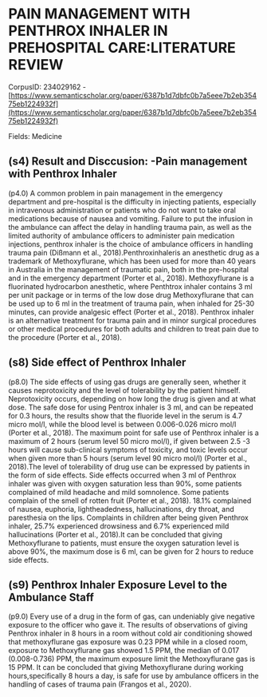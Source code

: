 # PAIN MANAGEMENT WITH PENTHROX INHALER IN PREHOSPITAL CARE:LITERATURE REVIEW

CorpusID: 234029162 - [https://www.semanticscholar.org/paper/6387b1d7dbfc0b7a5eee7b2eb35475eb1224932f](https://www.semanticscholar.org/paper/6387b1d7dbfc0b7a5eee7b2eb35475eb1224932f)

Fields: Medicine

## (s4) Result and Disccusion: -Pain management with Penthrox Inhaler
(p4.0) A common problem in pain management in the emergency department and pre-hospital is the difficulty in injecting patients, especially in intravenous administration or patients who do not want to take oral medications because of nausea and vomiting. Failure to put the infusion in the ambulance can affect the delay in handling trauma pain, as well as the limited authority of ambulance officers to administer pain medication injections, penthrox inhaler is the choice of ambulance officers in handling trauma pain (Dißmann et al., 2018).Penthroxinhaleris an anesthetic drug as a trademark of Methoxyflurane, which has been used for more than 40 years in Australia in the management of traumatic pain, both in the pre-hospital and in the emergency department (Porter et al., 2018). Methoxyflurane is a fluorinated hydrocarbon anesthetic, where Penthtrox inhaler contains 3 ml per unit package or in terms of the low dose drug Methoxyflurane that can be used up to 6 ml in the treatment of trauma pain, when inhaled for 25-30 minutes, can provide analgesic effect (Porter et al., 2018). Penthrox inhaler is an alternative treatment for trauma pain and in minor surgical procedures or other medical procedures for both adults and children to treat pain due to the procedure (Porter et al., 2018).
## (s8) Side effect of Penthrox Inhaler
(p8.0) The side effects of using gas drugs are generally seen, whether it causes neprotoxicity and the level of tolerability by the patient himself. Neprotoxicity occurs, depending on how long the drug is given and at what dose. The safe dose for using Pentrox inhaler is 3 ml, and can be repeated for 0.3 hours, the results show that the fluoride level in the serum is 4.7 micro mol/l, while the blood level is between 0.006-0.026 micro mol/l (Porter et al., 2018). The maximum point for safe use of Penthrox inhaler is a maximum of 2 hours (serum level 50 micro mol/l), if given between 2.5 -3 hours will cause sub-clinical symptoms of toxicity, and toxic levels occur when given more than 5 hours (serum level 90 micro mol/l) (Porter et al., 2018).The level of tolerability of drug use can be expressed by patients in the form of side effects. Side effects occurred when 3 ml of Penthrox inhaler was given with oxygen saturation less than 90%, some patients complained of mild headache and mild somnolence. Some patients complain of the smell of rotten fruit (Porter et al., 2018). 18.1% complained of nausea, euphoria, lightheadedness, hallucinations, dry throat, and paresthesia on the lips. Complaints in children after being given Penthrox inhaler, 25.7% experienced drowsiness and 6.7% experienced mild hallucinations (Porter et al., 2018).It can be concluded that giving Methoxyflurane to patients, must ensure the oxygen saturation level is above 90%, the maximum dose is 6 ml, can be given for 2 hours to reduce side effects.
## (s9) Penthrox Inhaler Exposure Level to the Ambulance Staff
(p9.0) Every use of a drug in the form of gas, can undeniably give negative exposure to the officer who gave it. The results of observations of giving Penthrox inhaler in 8 hours in a room without cold air conditioning showed that methoxyflurane gas exposure was 0.23 PPM while in a closed room, exposure to Methoxyflurane gas showed 1.5 PPM, the median of 0.017 (0.008-0.736) PPM, the maximum exposure limit the Methoxyflurane gas is 15 PPM. It can be concluded that giving Methoxyflurane during working hours,specifically 8 hours a day, is safe for use by ambulance officers in the handling of cases of trauma pain (Frangos et al., 2020).
